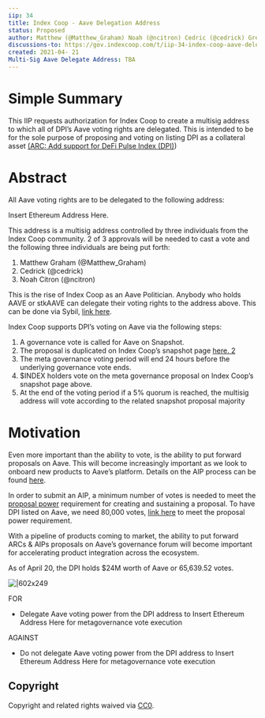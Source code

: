 ```yaml
---
iip: 34
title: Index Coop - Aave Delegation Address
status: Proposed
author: Matthew (@Matthew_Graham) Noah (@ncitron) Cedric (@cedrick) Greg (@gregdocter)
discussions-to: https://gov.indexcoop.com/t/iip-34-index-coop-aave-delegation-address/1297
created: 2021-04- 21
Multi-Sig Aave Delegate Address: TBA
---
```


# Simple Summary

This IIP requests authorization for Index Coop to create a multisig address to which all of DPI’s Aave voting rights are delegated. This is intended to be for the sole purpose of proposing and voting on listing DPI as a collateral asset [(ARC: Add support for DeFi Pulse Index (DPI)](https://governance.aave.com/t/arc-add-support-for-defi-pulse-index-dpi/3576))

# Abstract

All Aave voting rights are to be delegated to the following address:

Insert Ethereum Address Here.

This address is a multisig address controlled by three individuals from the Index Coop community. 2 of 3 approvals will be needed to cast a vote and the following three individuals are being put forth:

1. Matthew Graham (@Matthew_Graham)
2. Cedrick (@cedrick)
3. Noah Citron (@ncitron)

This is the rise of Index Coop as an Aave Politician. Anybody who holds AAVE or stkAAVE can delegate their voting rights to the address above. This can be done via Sybil, [link here](https://sybil.org/#/delegates/aave).

Index Coop supports DPI’s voting on Aave via the following steps:

1. A governance vote is called for Aave on Snapshot.
2. The proposal is duplicated on Index Coop’s snapshot page [here. 2](https://snapshot.page/#/index)
3. The meta governance voting period will end 24 hours before the underlying governance vote ends.
4. $INDEX holders vote on the meta governance proposal on Index Coop’s snapshot page above.
5. At the end of the voting period if a 5% quorum is reached, the multisig address will vote according to the related snapshot proposal majority

# Motivation

Even more important than the ability to vote, is the ability to put forward proposals on Aave. This will become increasingly important as we look to onboard new products to Aave’s platform. Details on the AIP process can be found [here](https://docs.aave.com/governance/aips).

In order to submit an AIP, a minimum number of votes is needed to meet the [proposal power](https://docs.aave.com/governance/) requirement for creating and sustaining a proposal. To have DPI listed on Aave, we need 80,000 votes, [link here](https://governance.aave.com/t/arc-add-support-for-defi-pulse-index-dpi/3576/2?u=matthewgraham) to meet the proposal power requirement.

With a pipeline of products coming to market, the ability to put forward ARCs & AIPs proposals on Aave’s governance forum will become important for accelerating product integration across the ecosystem.

As of April 20, the DPI holds $24M worth of Aave or 65,639.52 votes.

![|602x249](upload://tAX1Jxrhxgi2nbbNABdo03cfVG.png)

FOR

- Delegate Aave voting power from the DPI address to Insert Ethereum Address Here for metagovernance vote execution

AGAINST

- Do not delegate Aave voting power from the DPI address to Insert Ethereum Address Here for metagovernance vote execution

## Copyright

Copyright and related rights waived via [CC0](https://creativecommons.org/publicdomain/zero/1.0/).

